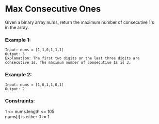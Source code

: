 # Max Consecutive Ones

Given a binary array nums, return the maximum number of consecutive 1's in the array.

### Example 1:
```
Input: nums = [1,1,0,1,1,1]
Output: 3
Explanation: The first two digits or the last three digits are consecutive 1s. The maximum number of consecutive 1s is 3.
```
### Example 2:
```
Input: nums = [1,0,1,1,0,1]
Output: 2
``` 

### Constraints:

1 <= nums.length <= 105<br>
nums[i] is either 0 or 1.

